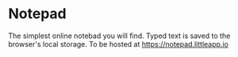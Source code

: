 # Notepad

The simplest online notebad you will find. Typed text is saved to the browser's local storage. To be hosted at https://notepad.littleapp.io  
